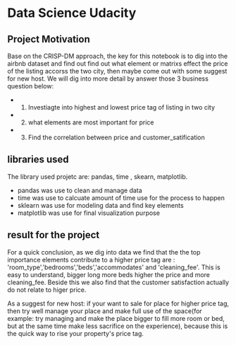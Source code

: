 # Data Science Udacity
## Project Motivation
Base on the CRISP-DM approach, the key for this notebook is to dig into the airbnb dataset and find out find out what element or matrixs effect the price of the listing accorss the two city, then maybe come out with some suggest for new host. We will dig into more detail by answer those 3 business question below:

- 1. Investiagte into highest and lowest price tag of listing in two city
- 2. what elements are most important for price
- 3. Find the correlation between price and customer_satification

## libraries used
The library used projetc are: pandas, time , skearn, matplotlib.

- pandas was use to clean and manage data
- time was use to calcuate amount of time use for the process to happen
- sklearn was use for modeling data and find key elements 
- matplotlib was use for final visualization purpose

## result for the project
For a quick conclusion, as we dig into data we find that the the top importance elements contribute to a higher price tag are : 'room_type','bedrooms','beds','accommodates' and 'cleaning_fee'. This is easy to understand, bigger long more beds higher the price and more cleaning_fee. Beside this we also find that the customer satisfaction actually do not relate to higer price.

As a suggest for new host: if your want to sale for place for higher price tag, then try well manage your place and make full use of the space(for example: try managing and make the place bigger to fill more room or bed, but at the same time make less sacrifice on the experience), because this is the quick way to rise your property's price tag.

